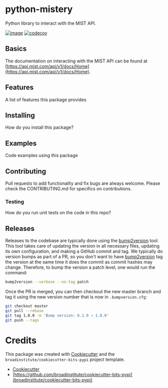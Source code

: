 # python-mistery

Python library to interact with the MIST API.

[![image](https://img.shields.io/pypi/pyversions/mistery.svg)](https://pypi.org/project/mistery/)
[![codecov](https://codecov.io/gh/broadinstitute/python-mistery/branch/master/graph/badge.svg)](https://codecov.io/gh/broadinstitute/python-mistery)

## Basics

The documentation on interacting with the MIST API can be found at [https://api.mist.com/api/v1/docs/Home](https://api.mist.com/api/v1/docs/Home).

## Features

A list of features this package provides

## Installing

How do you install this package?

## Examples

Code examples using this package

## Contributing

Pull requests to add functionality and fix bugs are always welcome.  Please check the CONTRIBUTING.md for specifics on contributions.

### Testing

How do you run unit tests on the code in this repo?

## Releases

Releases to the codebase are typically done using the [bump2version][2] tool.  This tool takes care of updating the version in all necessary files, updating its own configuration, and making a GitHub commit and tag.  We typically do version bumps as part of a PR, so you don't want to have [bump2version][2] tag the version at the same time it does the commit as commit hashes may change.  Therefore, to bump the version a patch level, one would run the command:

```sh
bump2version --verbose --no-tag patch
```

Once the PR is merged, you can then checkout the new master branch and tag it using the new version number that is now in `.bumpversion.cfg`:

```sh
git checkout master
git pull --rebase
git tag 1.0.0 -m 'Bump version: 0.1.0 → 1.0.0'
git push --tags
```

# Credits

This package was created with [Cookiecutter][3] and the `broadinstitute/cookiecutter-bits-pypi` project template.

* [Cookiecutter][3]
* [https://github.com/broadinstitute/cookiecutter-bits-pypi](broadinstitute/cookiecutter-bits-pypi)

[1]: https://www.python.org/ "Python"
[2]: https://pypi.org/project/bump2version/ "bump2version"
[3]: https://cookiecutter.readthedocs.io/en/latest/index.html "Cookiecutter"
